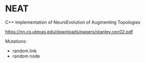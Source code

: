 # NEAT

C++ implementation of NeuroEvolution of Augmenting Topologies

https://nn.cs.utexas.edu/downloads/papers/stanley.cec02.pdf

Mutations:
- random link
- random node
